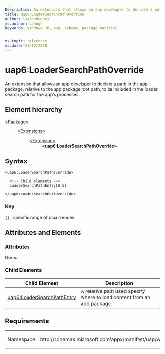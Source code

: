 ```yaml
---
Description: An extension that allows an app developer to declare a path in the app package, relative to the app package root path, to be included in the loader search path for the app's processes.
title: uap6:LoaderSearchPathOverride
author: laurenhughes
ms.author: lahugh
keywords: windows 10, uwp, schema, package manifest


ms.topic: reference
ms.date: 04/10/2018
---
```


# uap6:LoaderSearchPathOverride
An extension that allows an app developer to declare a path in the app package, relative to the app package root path, to be included in the loader search path for the app's processes.

## Element hierarchy

<dl>
<dt><a href="element-package.md">&lt;Package&gt;</a></dt>
<dd>
<dl>
<dt><a href="element-extensions.md">&lt;Extensions&gt;</a></dt>
<dd>
<dl>
<dt><a href="element-extension.md">&lt;Extension&gt;</a></dt>
<dd><b>&lt;uap6:LoaderSearchPathOverride&gt;</b></dd>
</dl>
</dd>
</dl>
</dd>
</dl>

## Syntax

``` syntax
<uap6:LoaderSearchPathOverride>

  <!-- Child elements -->
  LoaderSearchPathEntry{0,5}

</uap6:LoaderSearchPathOverride>
```

### Key
`{}`   specific range of occurrences

## Attributes and Elements

### Attributes
None.

### Child Elements

| Child Element | Description |
|---------------|-------------|
| [uap6:LoaderSearchPathEntry](element-uap6-loadersearchpathentry.md) | A relative path used specify where to load content from an app package. |

## Requirements

<table>
<colgroup>
<col width="50%" />
<col width="50%" />
</colgroup>
<tbody>
<tr class="odd">
<td><p>Namespace</p></td>
<td><p>http://schemas.microsoft.com/appx/manifest/uap/windows10/6</p></td>
</tr>
</tbody>
</table>

 

 




